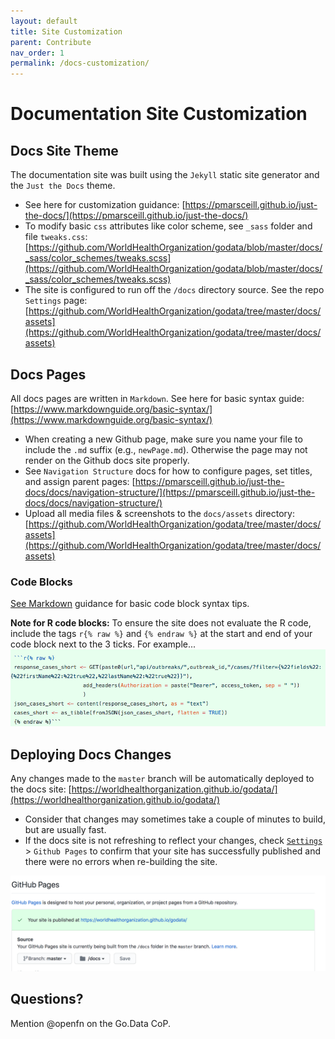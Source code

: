 ```yaml
---
layout: default
title: Site Customization
parent: Contribute
nav_order: 1
permalink: /docs-customization/
---
```

# Documentation Site Customization

## Docs Site Theme
The documentation site was built using the `Jekyll` static site generator and the `Just the Docs` theme. 
- See here for customization guidance: [https://pmarsceill.github.io/just-the-docs/](https://pmarsceill.github.io/just-the-docs/)
- To modify basic `css` attributes like color scheme, see `_sass` folder and file `tweaks.css`: [https://github.com/WorldHealthOrganization/godata/blob/master/docs/_sass/color_schemes/tweaks.scss](https://github.com/WorldHealthOrganization/godata/blob/master/docs/_sass/color_schemes/tweaks.scss)
- The site is configured to run off the `/docs` directory source. See the repo `Settings` page: [https://github.com/WorldHealthOrganization/godata/tree/master/docs/assets](https://github.com/WorldHealthOrganization/godata/tree/master/docs/assets)

## Docs Pages
All docs pages are written in `Markdown`. See here for basic syntax guide: [https://www.markdownguide.org/basic-syntax/](https://www.markdownguide.org/basic-syntax/)
- When creating a new Github page, make sure you name your file to include the `.md` suffix (e.g., `newPage.md`). Otherwise the page may not render on the Github docs site properly. 
- See `Navigation Structure` docs for how to configure pages, set titles, and assign parent pages: [https://pmarsceill.github.io/just-the-docs/docs/navigation-structure/](https://pmarsceill.github.io/just-the-docs/docs/navigation-structure/)
- Upload all media files & screenshots to the `docs/assets` directory: [https://github.com/WorldHealthOrganization/godata/tree/master/docs/assets](https://github.com/WorldHealthOrganization/godata/tree/master/docs/assets)

### Code Blocks
[See Markdown](https://www.markdownguide.org/extended-syntax/#:~:text=The%20basic%20Markdown%20syntax%20allows,and%20after%20the%20code%20block.) guidance for basic code block syntax tips. 

**Note for R code blocks:** To ensure the site does not evaluate the R code, include the tags `r{% raw %}`  and `{% endraw %}` at the start and end of your code block next to the 3 ticks. For example...
![github-pages](../assets/r-code-block.png)

## Deploying Docs Changes
Any changes made to the `master` branch will be automatically deployed to the docs site: [https://worldhealthorganization.github.io/godata/](https://worldhealthorganization.github.io/godata/)
- Consider that changes may sometimes take a couple of minutes to build, but are usually fast. 
- If the docs site is not refreshing to reflect your changes, check [`Settings`](https://github.com/WorldHealthOrganization/godata/settings) > `Github Pages` to confirm that your site has successfully published and there were no errors when re-building the site. 

![github-pages](../assets/github-pages.png)


## Questions? 
Mention @openfn on the Go.Data CoP. 

